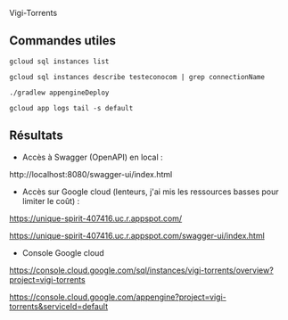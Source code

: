 Vigi-Torrents

## Commandes utiles
`gcloud sql instances list`

`gcloud sql instances describe testeconocom | grep connectionName`

`./gradlew appengineDeploy`

`gcloud app logs tail -s default`

## Résultats
- Accès à Swagger (OpenAPI) en local :

http://localhost:8080/swagger-ui/index.html

- Accès sur Google cloud (lenteurs, j'ai mis les ressources basses pour limiter le coût) :

https://unique-spirit-407416.uc.r.appspot.com/

https://unique-spirit-407416.uc.r.appspot.com/swagger-ui/index.html

- Console Google cloud

https://console.cloud.google.com/sql/instances/vigi-torrents/overview?project=vigi-torrents

https://console.cloud.google.com/appengine?project=vigi-torrents&serviceId=default

